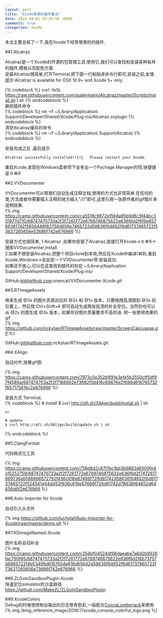 ```yaml
---
layout: post
title: "Xcode常用的插件集合"
date: 2015-04-01 10:24:50 +0800
comments: true
categories: Xcode
---  
```


本文主要总结了一下,我在Xcode下经常使用的的插件.  

##1.Alcatraz  

Alcatraz是一个Xcode的开源的包管理工具.使用它,我们可以查找和安装各种各样的插件,模板以及配色方案.  
安装Alcatraz很简单,打开Terminal,把下面一行粘贴进命令行即可,安装之前,友情提示:Alcatraz is available for OSX 10.9+ and Xcode 5+ only.  

{% codeblock  %}
curl -fsSL https://raw.githubusercontent.com/supermarin/Alcatraz/master/Scripts/install.sh | sh
{% endcodeblock %}  
删除插件命令  
{% codeblock %}
rm -rf ~/Library/Application\ Support/Developer/Shared/Xcode/Plug-ins/Alcatraz.xcplugin
{% endcodeblock %}  
清空Alcatraz缓存的命令  
{% codeblock  %}
rm -rf ~/Library/Application\ Support/Alcatraz
{% endcodeblock %}  

安装完成之后 ,最后提示 
```
Alcatraz successfully installed!!1!🍻   Please restart your Xcode.
```  
重启Xcode,发现在Windows菜单项下会多出一个Pachage Manager的项,快捷键是⇧⌘9

<!--more-->
##2.VVDocumenter  

VVDocumenter可以帮我们自动生成注释文档,使用的方式也非常简单.在任何的类,方法或者你需要插入注释的地方输入"///"即可,这里引用一张原作者的gif图片来说明效果:  
{% img https://camo.githubusercontent.com/ca5518c9872e15b8a95b9d8c5f44bc331977d710/68747470733a2f2f7261772e6769746875622e636f6d2f6f6e65766361742f5656446f63756d656e7465722d58636f64652f6d61737465722f53637265656e53686f742e676966 %}  

安装方式也很简单,
1.Alcatraz ,如果你安装了Alcatraz,直接打开Xcode->⇧⌘9->搜索VVDocumenter,Install.  
2.如果不想安装Alcatraz,把整个项目clone到本地,然后在Xcode中编译(⌘B),重启Xcode,Windows->会出现一个VVDocumenter项.安装成功.  
如果还不放心,可以在这查找到插件的存在 ~/Library/Application Support/Developer/Shared/Xcode/Plug-ins/  

GitHub:git@github.com:onevcat/VVDocumenter-Xcode.git

##3.RTImageAssets  

用来生成 @3x 的图片资源对应的 @2x 和 @1x 版本，只要拖拽高清图到 @3x 的位置上，然后按 Ctrl+Shift+A 即可自动生成两张低清的补全空位。当然你也可以从 @2x 的图生成 @3x 版本，如果你对图片质量要求不高的话.
附一张使用效果的gif  
{% img https://github.com/rickytan/RTImageAssets/raw/master/ScreenCap/usage.gif %}

GitHub:git@github.com:rickytan/RTImageAssets.git

##4.XAlign  

自动对齐,效果gif图:

{% img https://camo.githubusercontent.com/7973c0e352b1f91e3efe5b3550cff5df97f4589a/687474703a2f2f7166692e73682f58416c69676e2f696d616765732f657175616c2e676966 %}

安装方式 Terminal,  
{% codeblock %}
    # install
    $ curl http://qfi.sh/XAlign/build/install.sh | sh

    or
    
    # update
    $ curl http://qfi.sh/XAlign/build/update.sh | sh
{% endcodeblock %}

##5.ClangFormat  

代码格式化工具  

{% img https://camo.githubusercontent.com/758d8d2c87f7ec1bb3b6882d6500fe4cf5252759/68747470733a2f2f7261772e6769746875622e636f6d2f7472617669736a6566666572792f436c616e67466f726d61742d58636f64652f6d61737465722f524541444d452f636c616e67666f726d61742d78636f64652d64656d6f2e676966 %}  

##6.Auto Importer for Xcode

自动引入头文件

{% img https://github.com/lucholaf/Auto-Importer-for-Xcode/raw/master/demo.gif %}

##7.KSImageNamed-Xcode  

图片名称自动补全  
{% img https://camo.githubusercontent.com/c354bf04524df86daeabe7a6d2b9926fac790f85/68747470733a2f2f7261772e6769746875622e636f6d2f6b7375746865722f4b53496d6167654e616d65642d58636f64652f6d61737465722f73637265656e73686f742e676966 %}


##8.ZLGotoSandboxPlugin-Xcode  
快速定位simulator的沙盒路径 https://github.com/MakeZL/ZLGotoSandboxPlugin

##9.XcodeColors  
Debug的时侯使控制台输出的日志带有色彩,一般配合[CocoaLumberjack](https://github.com/CocoaLumberjack/CocoaLumberjack)来使用  
{% img /blog_reference_image/2016/7/xcode_console_colorful_logs.png %}
























